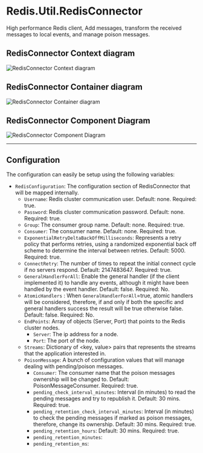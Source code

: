 # Redis.Util.RedisConnector
High performance Redis client, Add messages, transform the received messages to local events, and manage poison messages.

## RedisConnector Context diagram
![RedisConnector Context diagram](https://user-images.githubusercontent.com/43896049/150760902-8b84bf13-8ca8-4de2-b20e-f215f4fadc45.jpg)


## RedisConnector Container diagram
![RedisConnector Container diagram](https://user-images.githubusercontent.com/43896049/150774685-69a0e026-738f-453e-a5d4-3f075f027a40.jpg)

## RedisConnector Component Diagram
![RedisConnector Component Diagram](https://user-images.githubusercontent.com/43896049/150780733-cedcc8c3-f318-49eb-83b2-c01da129dc39.jpg)

---

## Configuration
The configuration can easily be setup using the following variables:
- `RedisConfiguration`: The configuration section of RedisConnector that will be mapped internally.
   - `Username`: Redis cluster communication user. Default: none. Required: true.
   - `Password`: Redis cluster communication password. Default: none. Required: true.
   - `Group`: The consumer group name. Default: none. Required: true.
   - `Consumer`: The consumer name. Default: none. Required: true.
   - `ExponentialRetryDeltaBackOffMilliseconds`: Represents a retry policy that performs retries, using a randomized exponential
      back off scheme to determine the interval between retries. Default: 5000. Required: true.
   - `ConnectRetry`: The number of times to repeat the initial connect cycle if no servers respond. Default: 2147483647. Required: true.
   - `GeneralHandlerForAll`: Enable the general handler (if the client implemented it) to handle any events, although it might have been handled by the event handler. Default:         false. Required: No.
   - `AtomicHandlers` : When `GeneralHandlerForAll`=true, atomic handlers will be considered, therefore, if and only if both the specific and general handlers success the result       will be true otherwise false. Default: false. Required: No.
   - `EndPoints`: Array of objects (Server, Port) that points to the Redis cluster nodes.
      - `Server`: The ip address for a node.
      - `Port`: The port of the node.
   - `Streams`: Dictionary of <key, value> pairs that represents the streams that the application interested in.
   - `PoisonMessage`: A bunch of configuration values that will manage dealing with pending/poison messages.
      - `Consumer`: The consumer name that the poison messages ownership will be changed to. Default: PoisonMessageConsumer. Required: true.
      - `pending_check_interval_minutes`: Interval (in minutes) to read the pending messages and try to republish it. Default: 30 mins. Required: true.
      - `pending_retention_check_interval_minutes`: Interval (in minutes) to check the pending messages if marked as poison messages, therefore, change its ownership. Default:            30 mins. Required: true.
      - `pending_retention_hours`: Default: 30 mins. Required: true.
      - `pending_retention_minutes`:
      - `pending_retention_ms`:
